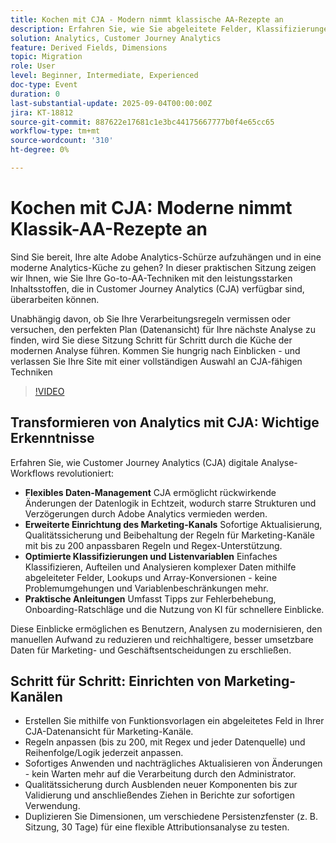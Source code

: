 ```yaml
---
title: Kochen mit CJA - Modern nimmt klassische AA-Rezepte an
description: Erfahren Sie, wie Sie abgeleitete Felder, Klassifizierungen und listenaktivierte Dimensionen in Customer Journey Analytics verwenden können, um flexible, rückwirkende Einblicke zu erschließen.
solution: Analytics, Customer Journey Analytics
feature: Derived Fields, Dimensions
topic: Migration
role: User
level: Beginner, Intermediate, Experienced
doc-type: Event
duration: 0
last-substantial-update: 2025-09-04T00:00:00Z
jira: KT-18812
source-git-commit: 887622e17681c1e3bc44175667777b0f4e65cc65
workflow-type: tm+mt
source-wordcount: '310'
ht-degree: 0%

---
```



# Kochen mit CJA: Moderne nimmt Klassik-AA-Rezepte an

Sind Sie bereit, Ihre alte Adobe Analytics-Schürze aufzuhängen und in eine moderne Analytics-Küche zu gehen? In dieser praktischen Sitzung zeigen wir Ihnen, wie Sie Ihre Go-to-AA-Techniken mit den leistungsstarken Inhaltsstoffen, die in Customer Journey Analytics (CJA) verfügbar sind, überarbeiten können.

Unabhängig davon, ob Sie Ihre Verarbeitungsregeln vermissen oder versuchen, den perfekten Plan (Datenansicht) für Ihre nächste Analyse zu finden, wird Sie diese Sitzung Schritt für Schritt durch die Küche der modernen Analyse führen.
Kommen Sie hungrig nach Einblicken - und verlassen Sie Ihre Site mit einer vollständigen Auswahl an CJA-fähigen Techniken

>[!VIDEO](https://video.tv.adobe.com/v/3471110/?learn=on&enablevpops)

## Transformieren von Analytics mit CJA: Wichtige Erkenntnisse

Erfahren Sie, wie Customer Journey Analytics (CJA) digitale Analyse-Workflows revolutioniert:

* **Flexibles Daten-Management** CJA ermöglicht rückwirkende Änderungen der Datenlogik in Echtzeit, wodurch starre Strukturen und Verzögerungen durch Adobe Analytics vermieden werden.
* **Erweiterte Einrichtung des Marketing-Kanals** Sofortige Aktualisierung, Qualitätssicherung und Beibehaltung der Regeln für Marketing-Kanäle mit bis zu 200 anpassbaren Regeln und Regex-Unterstützung.
* **Optimierte Klassifizierungen und Listenvariablen** Einfaches Klassifizieren, Aufteilen und Analysieren komplexer Daten mithilfe abgeleiteter Felder, Lookups und Array-Konversionen - keine Problemumgehungen und Variablenbeschränkungen mehr.
* **Praktische Anleitungen** Umfasst Tipps zur Fehlerbehebung, Onboarding-Ratschläge und die Nutzung von KI für schnellere Einblicke.

Diese Einblicke ermöglichen es Benutzern, Analysen zu modernisieren, den manuellen Aufwand zu reduzieren und reichhaltigere, besser umsetzbare Daten für Marketing- und Geschäftsentscheidungen zu erschließen.

## Schritt für Schritt: Einrichten von Marketing-Kanälen

* Erstellen Sie mithilfe von Funktionsvorlagen ein abgeleitetes Feld in Ihrer CJA-Datenansicht für Marketing-Kanäle.
* Regeln anpassen (bis zu 200, mit Regex und jeder Datenquelle) und Reihenfolge/Logik jederzeit anpassen.
* Sofortiges Anwenden und nachträgliches Aktualisieren von Änderungen - kein Warten mehr auf die Verarbeitung durch den Administrator.
* Qualitätssicherung durch Ausblenden neuer Komponenten bis zur Validierung und anschließendes Ziehen in Berichte zur sofortigen Verwendung.
* Duplizieren Sie Dimensionen, um verschiedene Persistenzfenster (z. B. Sitzung, 30 Tage) für eine flexible Attributionsanalyse zu testen.
